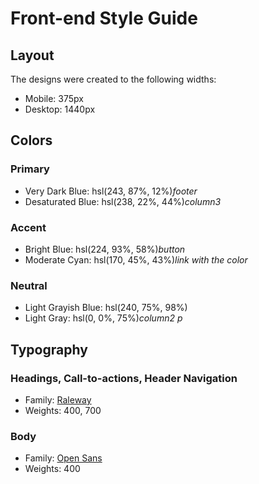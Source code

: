 # Front-end Style Guide

## Layout

The designs were created to the following widths:

- Mobile: 375px
- Desktop: 1440px

## Colors

### Primary

- Very Dark Blue: hsl(243, 87%, 12%)_footer_
- Desaturated Blue: hsl(238, 22%, 44%)_column3_

### Accent

- Bright Blue: hsl(224, 93%, 58%)_button_
- Moderate Cyan: hsl(170, 45%, 43%)_link with the color_

### Neutral

- Light Grayish Blue: hsl(240, 75%, 98%)
- Light Gray: hsl(0, 0%, 75%)_column2 p_

## Typography

### Headings, Call-to-actions, Header Navigation

- Family: [Raleway](https://fonts.google.com/specimen/Raleway)
- Weights: 400, 700

### Body

- Family: [Open Sans](https://fonts.google.com/specimen/Open+Sans)
- Weights: 400
